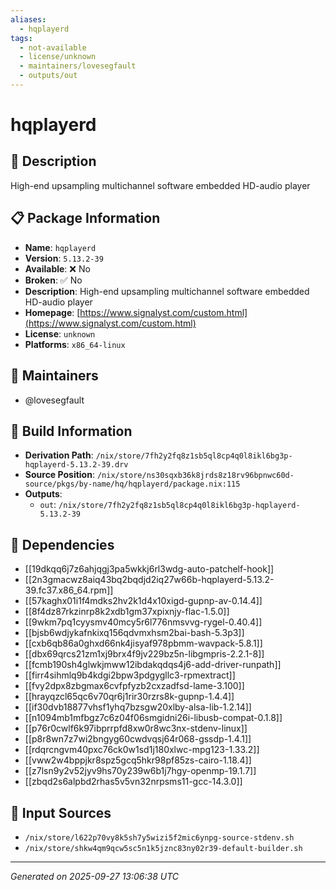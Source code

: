 ```yaml
---
aliases:
  - hqplayerd
tags:
  - not-available
  - license/unknown
  - maintainers/lovesegfault
  - outputs/out
---
```


# hqplayerd

## 📝 Description

High-end upsampling multichannel software embedded HD-audio player

## 📋 Package Information

- **Name**: `hqplayerd`
- **Version**: `5.13.2-39`
- **Available**: ❌ No
- **Broken**: ✅ No
- **Description**: High-end upsampling multichannel software embedded HD-audio player
- **Homepage**: [https://www.signalyst.com/custom.html](https://www.signalyst.com/custom.html)
- **License**: `unknown`
- **Platforms**: `x86_64-linux`
## 👥 Maintainers

- @lovesegfault


## 🔧 Build Information

- **Derivation Path**: `/nix/store/7fh2y2fq8z1sb5ql8cp4q0l8ikl6bg3p-hqplayerd-5.13.2-39.drv`
- **Source Position**: `/nix/store/ns30sqxb36k8jrds8z18rv96bpnwc60d-source/pkgs/by-name/hq/hqplayerd/package.nix:115`
- **Outputs**:
  - `out`:  `/nix/store/7fh2y2fq8z1sb5ql8cp4q0l8ikl6bg3p-hqplayerd-5.13.2-39`

## 🔗 Dependencies

- [[19dkqq6j7z6ahjqgj3pa5wkkj6rl3wdg-auto-patchelf-hook]]
- [[2n3gmacwz8aiq43bq2bqdjd2iq27w66b-hqplayerd-5.13.2-39.fc37.x86_64.rpm]]
- [[57kaghx01i1f4mdks2hv2k1d4x10xigd-gupnp-av-0.14.4]]
- [[8f4dz87rkzinrp8k2xdb1gm37xpixnjy-flac-1.5.0]]
- [[9wkm7pq1cyysmv40mcy5r6l776nmsvvg-rygel-0.40.4]]
- [[bjsb6wdjykafnkixq156qdvmxhsm2bai-bash-5.3p3]]
- [[cxb6qb86a0ghxd66nk4jisyaf978pbmm-wavpack-5.8.1]]
- [[dbx69qrcs21zm1xj9brx4f9jv229bz5n-libgmpris-2.2.1-8]]
- [[fcmb190sh4glwkjmww12ibdakqdqs4j6-add-driver-runpath]]
- [[firr4sihmlq9b4kdgi2bpw3pdgygllc3-rpmextract]]
- [[fvy2dpx8zbgmax6cvfpfyzb2cxzadfsd-lame-3.100]]
- [[hrayqzcl65qc6v70qr6j1rir30rzrs8k-gupnp-1.4.4]]
- [[if30dvb18877vhsf1yhq7bzsgw20xlby-alsa-lib-1.2.14]]
- [[n1094mb1mfbgz7c6z04f06smgidni26i-libusb-compat-0.1.8]]
- [[p76r0cwlf6k97ibprrpfd8xw0r8wc3nx-stdenv-linux]]
- [[p8r8wn7z7wi2bngyg60cwdvqsj64r068-gssdp-1.4.1]]
- [[rdqrcngvm40pxc76ck0w1sd1j180xlwc-mpg123-1.33.2]]
- [[vww2w4bppjkr8spz5gcq5hkr98pf85zs-cairo-1.18.4]]
- [[z7lsn9y2v52jyv9hs70y239w6b1j7hgy-openmp-19.1.7]]
- [[zbqd2s6alpbd2rhas5v5vn32nrpsms11-gcc-14.3.0]]

## 📁 Input Sources

- `/nix/store/l622p70vy8k5sh7y5wizi5f2mic6ynpg-source-stdenv.sh`
- `/nix/store/shkw4qm9qcw5sc5n1k5jznc83ny02r39-default-builder.sh`

---
*Generated on 2025-09-27 13:06:38 UTC*
